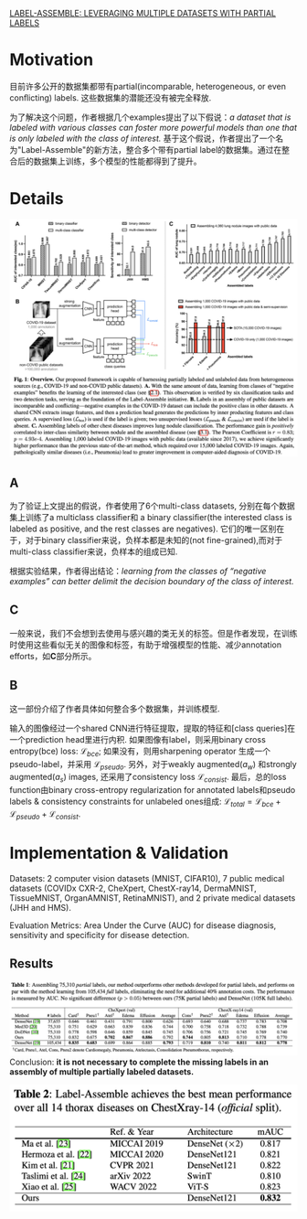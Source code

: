 [LABEL-ASSEMBLE: LEVERAGING MULTIPLE DATASETS WITH PARTIAL LABELS](https://arxiv.org/abs/2109.12265)

# Motivation
目前许多公开的数据集都带有partial(incomparable, heterogeneous, or even conﬂicting) labels. 这些数据集的潜能还没有被完全释放.

为了解决这个问题，作者根据几个examples提出了以下假说：*a dataset that is labeled with various classes can foster more powerful models than one that is only labeled with the class of interest.* 基于这个假说，作者提出了一个名为"Label-Assemble"的新方法，整合多个带有partial label的数据集。通过在整合后的数据集上训练，多个模型的性能都得到了提升。

# Details
![Fig](../images/LabelAssemble1.png "Main")
## A
为了验证上文提出的假说，作者使用了6个multi-class datasets, 分别在每个数据集上训练了a multiclass classiﬁer和 a binary classiﬁer(the interested class is labeled as positive, and the rest classes are negatives). 它们的唯一区别在于，对于binary classifier来说，负样本都是未知的(not fine-grained),而对于multi-class classifier来说，负样本的组成已知.

根据实验结果，作者得出结论：*learning from the classes of “negative examples” can better delimit the decision boundary of the class of interest.*


## C
一般来说，我们不会想到去使用与感兴趣的类无关的标签。但是作者发现，在训练时使用这些看似无关的图像和标签，有助于增强模型的性能、减少annotation efforts，如**C**部分所示。

## B
这一部份介绍了作者具体如何整合多个数据集，并训练模型.

输入的图像经过一个shared CNN进行特征提取，提取的特征和[class queries]在一个prediction head里进行内积. 如果图像有label，则采用binary cross entropy(bce) loss: $\mathcal{L}_{bce}$; 如果没有，则用sharpening operator 生成一个pseudo-label，并采用 $\mathcal{L}_{pseudo}$. 另外，对于weakly augmented($a_w$) 和strongly augmented($a_s$) images, 还采用了consistency loss $\mathcal{L}_{consist}$. 最后，总的loss function由binary cross-entropy regularization for annotated labels和pseudo labels & consistency constraints for unlabeled ones组成: $\mathcal{L}_{total}=\mathcal{L}_{bce}+\mathcal{L}_{pseudo}+\mathcal{L}_{consist}$.

# Implementation & Validation
Datasets: 2 computer vision datasets (MNIST, CIFAR10), 7 public medical datasets (COVIDx CXR-2, CheXpert, ChestX-ray14, DermaMNIST, TissueMNIST, OrganAMNIST, RetinaMNIST), and 2 private medical datasets (JHH and HMS).

Evaluation Metrics: Area Under the Curve (AUC) for disease diagnosis, sensitivity and specificity for disease detection.

## Results
![Fig](../images/LabelAssemble2.png "T1")
Conclusion: **it is not necessary to complete the missing labels in an assembly of multiple partially labeled datasets.**

![Fig](../images/LabelAssemble3.png "T2")
